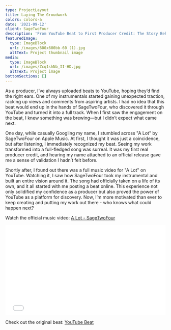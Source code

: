 ```yaml
---
type: ProjectLayout
title: Laying The Groudwork
colors: colors-a
date: '2021-09-12'
client: SageTwoFour
description: 'From YouTube Beat to First Producer Credit: The Story Behind "A Lot"'
featuredImage:
  type: ImageBlock
  url: /images/600x600bb-60 (1).jpg
  altText: Project thumbnail image
media:
  type: ImageBlock
  url: /images/Zcq1shNb_II-HD.jpg
  altText: Project image
bottomSections: []
---
```

As a producer, I’ve always uploaded beats to YouTube, hoping they’d find the right ears. One of my instrumentals started gaining unexpected traction, racking up views and comments from aspiring artists. I had no idea that this beat would end up in the hands of SageTwoFour, who discovered it through YouTube and turned it into a full track. When I first saw the engagement on the beat, I knew something was brewing—but I didn’t expect what came next.

One day, while casually Googling my name, I stumbled across "A Lot" by SageTwoFour on Apple Music. At first, I thought it was just a coincidence, but after listening, I immediately recognized my beat. Seeing my work transformed into a full-fledged song was surreal. It was my first real producer credit, and hearing my name attached to an official release gave me a sense of validation I hadn’t felt before.

Shortly after, I found out there was a full music video for "A Lot" on YouTube. Watching it, I saw how SageTwoFour took my instrumental and built an entire vision around it. The song had officially taken on a life of its own, and it all started with me posting a beat online. This experience not only solidified my confidence as a producer but also proved the power of YouTube as a platform for discovery. Now, I’m more motivated than ever to keep creating and putting my work out there - who knows what could happen next?

Watch the official music video: [A Lot - SageTwoFour](https://www.youtube.com/watch?v=Zcq1shNb_II)

<div><div style="left: 0; width: 100%; height: 0; position: relative; padding-bottom: 56.25%;"><iframe src="//iframely.net/665q59d?click\_to\_play=1\&playerjs=1" style="top: 0; left: 0; width: 100%; height: 100%; position: absolute; border: 0;" allowfullscreen scrolling="no" allow="autoplay \*; accelerometer \*; clipboard-write \*; encrypted-media \*; gyroscope \*; picture-in-picture \*; web-share \*;"></iframe></div></div>

Check out the original beat: [YouTube Beat](https://www.youtube.com/watch?v=0l_4uAN1QcA)
